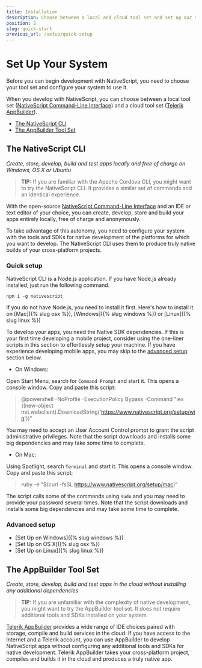 ```yaml
---
title: Installation
description: Choose between a local and cloud tool set and set up our system to work with NativeScript.
position: 2
slug: quick-start
previous_url: /setup/quick-setup
---
```


# Set Up Your System

Before you can begin development with NativeScript, you need to choose your tool set and configure your system to use it.

When you develop with NativeScript, you can choose between a local tool set ([NativeScript Command-Line Interface][NativeScript CLI]) and a cloud tool set ([Telerik AppBuilder][AppBuilder]).

* [The NativeScript CLI](#the-nativescript-cli)
* [The AppBuilder Tool Set](#the-appbuilder-toolset)

## The NativeScript CLI

*Create, store, develop, build and test apps locally and free of charge on Windows, OS X or Ubuntu*

> **TIP:** If you are familiar with the Apache Cordova CLI, you might want to try the NativeScript CLI. It provides a similar set of commands and an identical experience.

With the open-source [NativeScript Command-Line Interface][NativeScript CLI] and an IDE or text editor of your choice, you can create, develop, store and build your apps entirely locally, free of charge and anonymously.

To take advantage of this autonomy, you need to configure your system with the tools and SDKs for native development of the platforms for which you want to develop. The NativeScript CLI uses them to produce truly native builds of your cross-platform projects.

### Quick setup

NativeScript CLI is a Node.js application. If you have Node.js already installed, just run the following command.

```Shell
npm i -g nativescript
```

If you do not have Node.js, you need to install it first. Here's how to install it on [Mac]({% slug osx %}), [Windows]({% slug windows %}) or [Linux]({% slug linux %})

To develop your apps, you need the Native SDK dependencies.
If this is your first time developing a mobile project, consider using the one-liner scripts in this section to effortlessly setup your machine. 
If you have experience developing mobile apps, you may skip to the [advanced setup](#advanced-setup) section below.

 * On Windows:

Open Start Menu, search for `Command Prompt` and start it. This opens a console window. Copy and paste this script:

> @powershell -NoProfile -ExecutionPolicy Bypass -Command "iex ((new-object net.webclient).DownloadString('https://www.nativescript.org/setup/win'))"

You may need to accept an User Account Control prompt to grant the script administrative privileges. Note that the script downloads and installs some big dependencies and may take some time to complete. 

 * On Mac:

Using Spotlight, search `Terminal` and start it. This opens a console window. Copy and paste this script:

> ruby -e "$(curl -fsSL https://www.nativescript.org/setup/mac)"

The script calls some of the commands using `sudo` and you may need to provide your password several times. Note that the script downloads and installs some big dependencies and may take some time to complete.

### Advanced setup

* [Set Up on Windows]({% slug windows %})
* [Set Up on OS X]({% slug osx %})
* [Set Up on Linux]({% slug linux %})

## The AppBuilder Tool Set

*Create, store, develop, build and test apps in the cloud without installing any additional dependencies*

> **TIP:** If you are unfamiliar with the complexity of native development, you might want to try the AppBuilder tool set. It does not require additional tools and SDKs installed on your system.

[Telerik AppBuilder][AppBuilder] provides a wide range of IDE choices paired with storage, compile and build services in the cloud. If you have access to the Internet and a Telerik account, you can use AppBuilder to develop NativeScript apps without configuring any additional tools and SDKs for native development. Telerik AppBuilder takes your cross-platform  project, compiles and builds it in the cloud and produces a truly native app.

[NativeScript CLI]: https://www.npmjs.com/package/nativescript
[AppBuilder]: http://www.telerik.com/appbuilder
